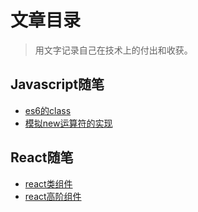 # 文章目录
> 用文字记录自己在技术上的付出和收获。

## Javascript随笔
* [es6的class](./articles/js/es6的class.md)
* [模拟new运算符的实现](./articles/js/模拟new实现.md)

## React随笔
* [react类组件](./articles/react/react类组件.md)
* [react高阶组件](./articles/react/react高阶组件.md)
